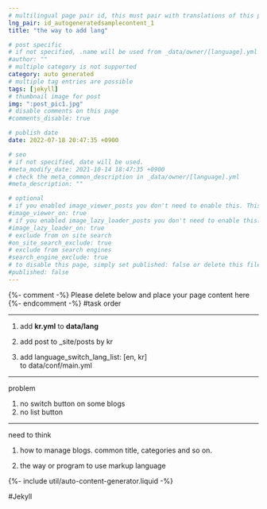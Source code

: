 ```yaml
---
# multilingual page pair id, this must pair with translations of this page. (This name must be unique)
lng_pair: id_autogeneratedsamplecontent_1
title: "the way to add lang"

# post specific
# if not specified, .name will be used from _data/owner/[language].yml
#author: ""
# multiple category is not supported
category: auto generated
# multiple tag entries are possible
tags: [jekyll]
# thumbnail image for post
img: ":post_pic1.jpg"
# disable comments on this page
#comments_disable: true

# publish date
date: 2022-07-18 20:47:35 +0900

# seo
# if not specified, date will be used.
#meta_modify_date: 2021-10-14 18:47:35 +0900
# check the meta_common_description in _data/owner/[language].yml
#meta_description: ""

# optional
# if you enabled image_viewer_posts you don't need to enable this. This is only if image_viewer_posts = false
#image_viewer_on: true
# if you enabled image_lazy_loader_posts you don't need to enable this. This is only if image_lazy_loader_posts = false
#image_lazy_loader_on: true
# exclude from on site search
#on_site_search_exclude: true
# exclude from search engines
#search_engine_exclude: true
# to disable this page, simply set published: false or delete this file
#published: false
---
```


{%- comment -%} Please delete below and place your page content here {%- endcomment -%}
#task order
<hr>

1. add <b>kr.yml</b> to <b>data/lang</b>  <br>


2. add post to _site/posts by kr<br>


3. add language_switch_lang_list: [en, kr]
   <br> to data/conf/main.yml

<hr>
problem  <br>

1. no switch button on some blogs
2. no list button
<hr>

need to think<br>

1. how to manage blogs.
common title, categories and so on.

2. the way or program to use markup language

{%- include util/auto-content-generator.liquid -%}

<!-- outline-start -->

#Jekyll

<!-- outline-end -->

